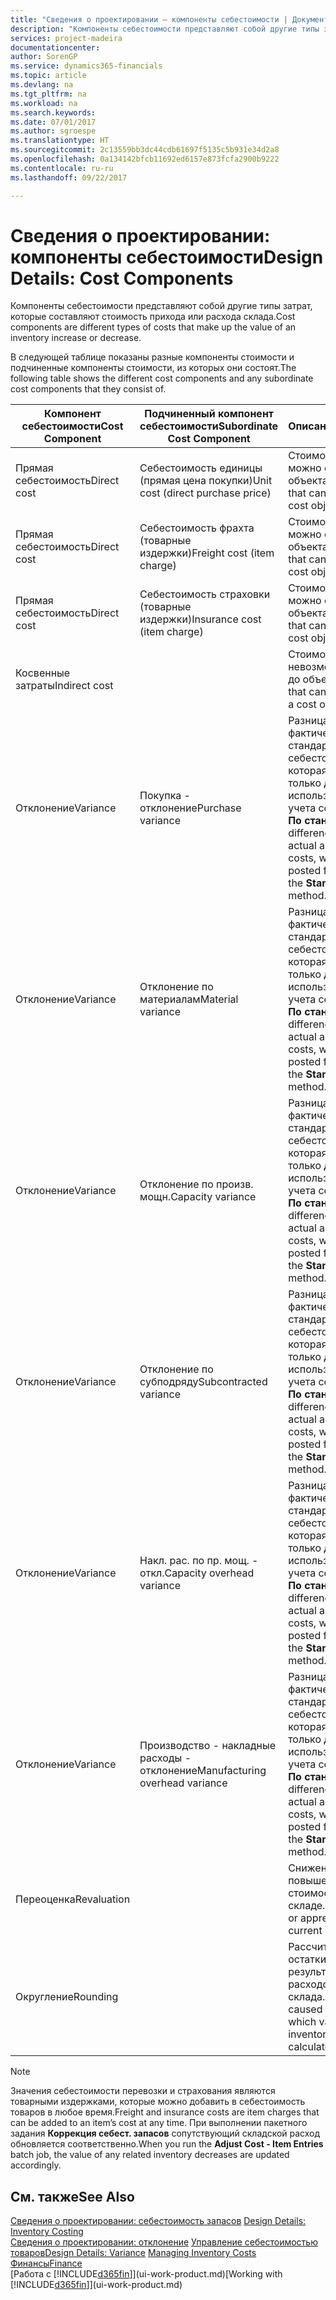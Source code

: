 ```yaml
---
title: "Сведения о проектировании — компоненты себестоимости | Документы Майкрософт"
description: "Компоненты себестоимости представляют собой другие типы затрат, которые составляют стоимость прихода или расхода склада."
services: project-madeira
documentationcenter: 
author: SorenGP
ms.service: dynamics365-financials
ms.topic: article
ms.devlang: na
ms.tgt_pltfrm: na
ms.workload: na
ms.search.keywords: 
ms.date: 07/01/2017
ms.author: sgroespe
ms.translationtype: HT
ms.sourcegitcommit: 2c13559bb3dc44cdb61697f5135c5b931e34d2a8
ms.openlocfilehash: 0a134142bfcb11692ed6157e873fcfa2900b9222
ms.contentlocale: ru-ru
ms.lasthandoff: 09/22/2017

---
```

# <a name="design-details-cost-components"></a><span data-ttu-id="fc398-103">Сведения о проектировании: компоненты себестоимости</span><span class="sxs-lookup"><span data-stu-id="fc398-103">Design Details: Cost Components</span></span>
<span data-ttu-id="fc398-104">Компоненты себестоимости представляют собой другие типы затрат, которые составляют стоимость прихода или расхода склада.</span><span class="sxs-lookup"><span data-stu-id="fc398-104">Cost components are different types of costs that make up the value of an inventory increase or decrease.</span></span>  

 <span data-ttu-id="fc398-105">В следующей таблице показаны разные компоненты стоимости и подчиненные компоненты стоимости, из которых они состоят.</span><span class="sxs-lookup"><span data-stu-id="fc398-105">The following table shows the different cost components and any subordinate cost components that they consist of.</span></span>  

|<span data-ttu-id="fc398-106">Компонент себестоимости</span><span class="sxs-lookup"><span data-stu-id="fc398-106">Cost Component</span></span>|<span data-ttu-id="fc398-107">Подчиненный компонент себестоимости</span><span class="sxs-lookup"><span data-stu-id="fc398-107">Subordinate Cost Component</span></span>|<span data-ttu-id="fc398-108">Описанием</span><span class="sxs-lookup"><span data-stu-id="fc398-108">Description</span></span>|  
|--------------------|--------------------------------|---------------------------------------|  
|<span data-ttu-id="fc398-109">Прямая себестоимость</span><span class="sxs-lookup"><span data-stu-id="fc398-109">Direct cost</span></span>|<span data-ttu-id="fc398-110">Себестоимость единицы (прямая цена покупки)</span><span class="sxs-lookup"><span data-stu-id="fc398-110">Unit cost (direct purchase price)</span></span>|<span data-ttu-id="fc398-111">Стоимость, которую можно отследить до объекта затрат.</span><span class="sxs-lookup"><span data-stu-id="fc398-111">Cost that can be traced to a cost object.</span></span>|  
|<span data-ttu-id="fc398-112">Прямая себестоимость</span><span class="sxs-lookup"><span data-stu-id="fc398-112">Direct cost</span></span>|<span data-ttu-id="fc398-113">Себестоимость фрахта (товарные издержки)</span><span class="sxs-lookup"><span data-stu-id="fc398-113">Freight cost (item charge)</span></span>|<span data-ttu-id="fc398-114">Стоимость, которую можно отследить до объекта затрат.</span><span class="sxs-lookup"><span data-stu-id="fc398-114">Cost that can be traced to a cost object.</span></span>|  
|<span data-ttu-id="fc398-115">Прямая себестоимость</span><span class="sxs-lookup"><span data-stu-id="fc398-115">Direct cost</span></span>|<span data-ttu-id="fc398-116">Себестоимость страховки (товарные издержки)</span><span class="sxs-lookup"><span data-stu-id="fc398-116">Insurance cost (item charge)</span></span>|<span data-ttu-id="fc398-117">Стоимость, которую можно отследить до объекта затрат.</span><span class="sxs-lookup"><span data-stu-id="fc398-117">Cost that can be traced to a cost object.</span></span>|  
|<span data-ttu-id="fc398-118">Косвенные затраты</span><span class="sxs-lookup"><span data-stu-id="fc398-118">Indirect cost</span></span>||<span data-ttu-id="fc398-119">Стоимость, которую невозможно отследить до объекта затрат.</span><span class="sxs-lookup"><span data-stu-id="fc398-119">Cost that cannot be traced to a cost object.</span></span>|  
|<span data-ttu-id="fc398-120">Отклонение</span><span class="sxs-lookup"><span data-stu-id="fc398-120">Variance</span></span>|<span data-ttu-id="fc398-121">Покупка - отклонение</span><span class="sxs-lookup"><span data-stu-id="fc398-121">Purchase variance</span></span>|<span data-ttu-id="fc398-122">Разница между фактической и стандартной себестоимостью, которая учитывается только для товаров, использующих метод учета себестоимости **По стандартной**.</span><span class="sxs-lookup"><span data-stu-id="fc398-122">The difference between actual and standard costs, which is only posted for items using the **Standard** costing method.</span></span>|  
|<span data-ttu-id="fc398-123">Отклонение</span><span class="sxs-lookup"><span data-stu-id="fc398-123">Variance</span></span>|<span data-ttu-id="fc398-124">Отклонение по материалам</span><span class="sxs-lookup"><span data-stu-id="fc398-124">Material variance</span></span>|<span data-ttu-id="fc398-125">Разница между фактической и стандартной себестоимостью, которая учитывается только для товаров, использующих метод учета себестоимости **По стандартной**.</span><span class="sxs-lookup"><span data-stu-id="fc398-125">The difference between actual and standard costs, which is only posted for items using the **Standard** costing method.</span></span>|  
|<span data-ttu-id="fc398-126">Отклонение</span><span class="sxs-lookup"><span data-stu-id="fc398-126">Variance</span></span>|<span data-ttu-id="fc398-127">Отклонение по произв. мощн.</span><span class="sxs-lookup"><span data-stu-id="fc398-127">Capacity variance</span></span>|<span data-ttu-id="fc398-128">Разница между фактической и стандартной себестоимостью, которая учитывается только для товаров, использующих метод учета себестоимости **По стандартной**.</span><span class="sxs-lookup"><span data-stu-id="fc398-128">The difference between actual and standard costs, which is only posted for items using the **Standard** costing method.</span></span>|  
|<span data-ttu-id="fc398-129">Отклонение</span><span class="sxs-lookup"><span data-stu-id="fc398-129">Variance</span></span>|<span data-ttu-id="fc398-130">Отклонение по субподряду</span><span class="sxs-lookup"><span data-stu-id="fc398-130">Subcontracted variance</span></span>|<span data-ttu-id="fc398-131">Разница между фактической и стандартной себестоимостью, которая учитывается только для товаров, использующих метод учета себестоимости **По стандартной**.</span><span class="sxs-lookup"><span data-stu-id="fc398-131">The difference between actual and standard costs, which is only posted for items using the **Standard** costing method.</span></span>|  
|<span data-ttu-id="fc398-132">Отклонение</span><span class="sxs-lookup"><span data-stu-id="fc398-132">Variance</span></span>|<span data-ttu-id="fc398-133">Накл. рас. по пр. мощ. - откл.</span><span class="sxs-lookup"><span data-stu-id="fc398-133">Capacity overhead variance</span></span>|<span data-ttu-id="fc398-134">Разница между фактической и стандартной себестоимостью, которая учитывается только для товаров, использующих метод учета себестоимости **По стандартной**.</span><span class="sxs-lookup"><span data-stu-id="fc398-134">The difference between actual and standard costs, which is only posted for items using the **Standard** costing method.</span></span>|  
|<span data-ttu-id="fc398-135">Отклонение</span><span class="sxs-lookup"><span data-stu-id="fc398-135">Variance</span></span>|<span data-ttu-id="fc398-136">Производство - накладные расходы - отклонение</span><span class="sxs-lookup"><span data-stu-id="fc398-136">Manufacturing overhead variance</span></span>|<span data-ttu-id="fc398-137">Разница между фактической и стандартной себестоимостью, которая учитывается только для товаров, использующих метод учета себестоимости **По стандартной**.</span><span class="sxs-lookup"><span data-stu-id="fc398-137">The difference between actual and standard costs, which is only posted for items using the **Standard** costing method.</span></span>|  
|<span data-ttu-id="fc398-138">Переоценка</span><span class="sxs-lookup"><span data-stu-id="fc398-138">Revaluation</span></span>||<span data-ttu-id="fc398-139">Снижение или повышение текущей стоимости товаров на складе.</span><span class="sxs-lookup"><span data-stu-id="fc398-139">A depreciation or appreciation of the current inventory value.</span></span>|  
|<span data-ttu-id="fc398-140">Округление</span><span class="sxs-lookup"><span data-stu-id="fc398-140">Rounding</span></span>||<span data-ttu-id="fc398-141">Рассчитываются остатки, возникшие в результате переоценки расходов склада.</span><span class="sxs-lookup"><span data-stu-id="fc398-141">Residuals caused by the way in which valuation of inventory decreases are calculated.</span></span>|  

> [!NOTE]  
>  <span data-ttu-id="fc398-142">Значения себестоимости перевозки и страхования являются товарными издержками, которые можно добавить в себестоимость товаров в любое время.</span><span class="sxs-lookup"><span data-stu-id="fc398-142">Freight and insurance costs are item charges that can be added to an item’s cost at any time.</span></span> <span data-ttu-id="fc398-143">При выполнении пакетного задания **Коррекция себест. запасов** сопутствующий складской расход обновляется соответственно.</span><span class="sxs-lookup"><span data-stu-id="fc398-143">When you run the **Adjust Cost - Item Entries** batch job, the value of any related inventory decreases are updated accordingly.</span></span>  

## <a name="see-also"></a><span data-ttu-id="fc398-144">См. также</span><span class="sxs-lookup"><span data-stu-id="fc398-144">See Also</span></span>  
 <span data-ttu-id="fc398-145">[Сведения о проектировании: себестоимость запасов](design-details-inventory-costing.md) </span><span class="sxs-lookup"><span data-stu-id="fc398-145">[Design Details: Inventory Costing](design-details-inventory-costing.md) </span></span>  
 <span data-ttu-id="fc398-146">[Сведения о проектировании: отклонение](design-details-variance.md) [Управление себестоимостью товаров](finance-manage-inventory-costs.md)</span><span class="sxs-lookup"><span data-stu-id="fc398-146">[Design Details: Variance](design-details-variance.md) [Managing Inventory Costs](finance-manage-inventory-costs.md)</span></span>  
 [<span data-ttu-id="fc398-147">Финансы</span><span class="sxs-lookup"><span data-stu-id="fc398-147">Finance</span></span>](finance.md)  
 <span data-ttu-id="fc398-148">[Работа с [!INCLUDE[d365fin](includes/d365fin_md.md)]](ui-work-product.md)</span><span class="sxs-lookup"><span data-stu-id="fc398-148">[Working with [!INCLUDE[d365fin](includes/d365fin_md.md)]](ui-work-product.md)</span></span>  

